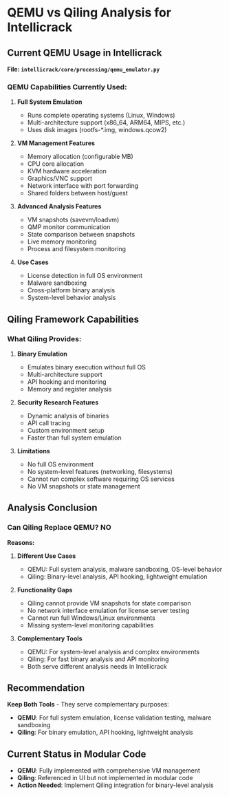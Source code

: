 # QEMU vs Qiling Analysis for Intellicrack

## Current QEMU Usage in Intellicrack

**File: `intellicrack/core/processing/qemu_emulator.py`**

### QEMU Capabilities Currently Used:
1. **Full System Emulation**
   - Runs complete operating systems (Linux, Windows)
   - Multi-architecture support (x86_64, ARM64, MIPS, etc.)
   - Uses disk images (rootfs-*.img, windows.qcow2)

2. **VM Management Features**
   - Memory allocation (configurable MB)
   - CPU core allocation
   - KVM hardware acceleration
   - Graphics/VNC support
   - Network interface with port forwarding
   - Shared folders between host/guest

3. **Advanced Analysis Features**
   - VM snapshots (savevm/loadvm)
   - QMP monitor communication
   - State comparison between snapshots
   - Live memory monitoring
   - Process and filesystem monitoring

4. **Use Cases**
   - License detection in full OS environment
   - Malware sandboxing
   - Cross-platform binary analysis
   - System-level behavior analysis

## Qiling Framework Capabilities

### What Qiling Provides:
1. **Binary Emulation**
   - Emulates binary execution without full OS
   - Multi-architecture support
   - API hooking and monitoring
   - Memory and register analysis

2. **Security Research Features**
   - Dynamic analysis of binaries
   - API call tracing
   - Custom environment setup
   - Faster than full system emulation

3. **Limitations**
   - No full OS environment
   - No system-level features (networking, filesystems)
   - Cannot run complex software requiring OS services
   - No VM snapshots or state management

## Analysis Conclusion

### Can Qiling Replace QEMU? **NO**

**Reasons:**

1. **Different Use Cases**
   - QEMU: Full system analysis, malware sandboxing, OS-level behavior
   - Qiling: Binary-level analysis, API hooking, lightweight emulation

2. **Functionality Gaps**
   - Qiling cannot provide VM snapshots for state comparison
   - No network interface emulation for license server testing
   - Cannot run full Windows/Linux environments
   - Missing system-level monitoring capabilities

3. **Complementary Tools**
   - QEMU: For system-level analysis and complex environments
   - Qiling: For fast binary analysis and API monitoring
   - Both serve different analysis needs in Intellicrack

## Recommendation

**Keep Both Tools** - They serve complementary purposes:

- **QEMU**: For full system emulation, license validation testing, malware sandboxing
- **Qiling**: For binary emulation, API hooking, lightweight analysis

## Current Status in Modular Code

- **QEMU**: Fully implemented with comprehensive VM management
- **Qiling**: Referenced in UI but not implemented in modular code
- **Action Needed**: Implement Qiling integration for binary-level analysis